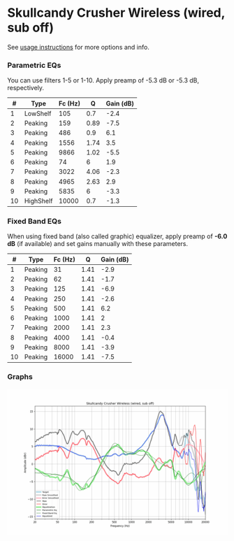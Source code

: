 # Skullcandy Crusher Wireless (wired, sub off)
See [usage instructions](https://github.com/jaakkopasanen/AutoEq#usage) for more options and info.

### Parametric EQs
You can use filters 1-5 or 1-10. Apply preamp of -5.3 dB or -5.3 dB, respectively.

|   # | Type      |   Fc (Hz) |    Q |   Gain (dB) |
|-----|-----------|-----------|------|-------------|
|   1 | LowShelf  |       105 | 0.7  |        -2.4 |
|   2 | Peaking   |       159 | 0.89 |        -7.5 |
|   3 | Peaking   |       486 | 0.9  |         6.1 |
|   4 | Peaking   |      1556 | 1.74 |         3.5 |
|   5 | Peaking   |      9866 | 1.02 |        -5.5 |
|   6 | Peaking   |        74 | 6    |         1.9 |
|   7 | Peaking   |      3022 | 4.06 |        -2.3 |
|   8 | Peaking   |      4965 | 2.63 |         2.9 |
|   9 | Peaking   |      5835 | 6    |        -3.3 |
|  10 | HighShelf |     10000 | 0.7  |        -1.3 |

### Fixed Band EQs
When using fixed band (also called graphic) equalizer, apply preamp of **-6.0 dB** (if available) and set gains manually with these parameters.

|   # | Type    |   Fc (Hz) |    Q |   Gain (dB) |
|-----|---------|-----------|------|-------------|
|   1 | Peaking |        31 | 1.41 |        -2.9 |
|   2 | Peaking |        62 | 1.41 |        -1.7 |
|   3 | Peaking |       125 | 1.41 |        -6.9 |
|   4 | Peaking |       250 | 1.41 |        -2.6 |
|   5 | Peaking |       500 | 1.41 |         6.2 |
|   6 | Peaking |      1000 | 1.41 |         2   |
|   7 | Peaking |      2000 | 1.41 |         2.3 |
|   8 | Peaking |      4000 | 1.41 |        -0.4 |
|   9 | Peaking |      8000 | 1.41 |        -3.9 |
|  10 | Peaking |     16000 | 1.41 |        -7.5 |

### Graphs
![](./Skullcandy%20Crusher%20Wireless%20(wired,%20sub%20off).png)
